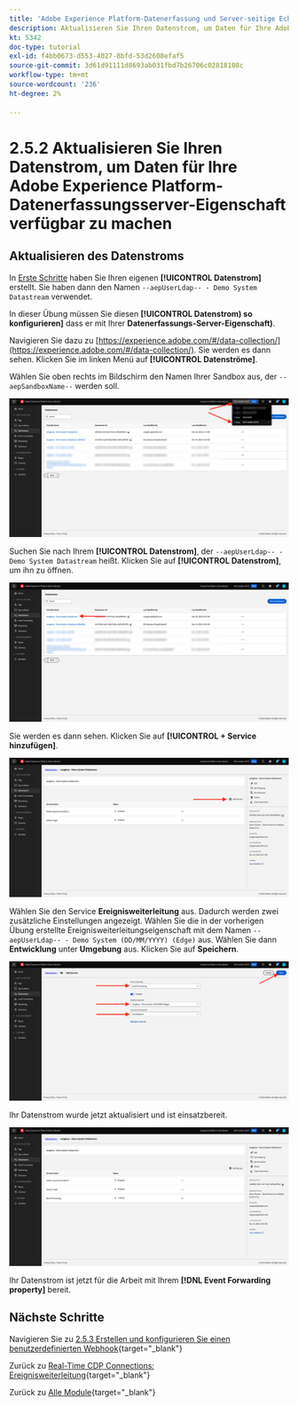 ```yaml
---
title: 'Adobe Experience Platform-Datenerfassung und Server-seitige Echtzeit-Weiterleitung : Aktualisieren Sie Ihren Datenstrom, um Daten für Ihre Adobe Experience Platform-Datenerfassungsserver-Eigenschaft verfügbar zu machen'
description: Aktualisieren Sie Ihren Datenstrom, um Daten für Ihre Adobe Experience Platform-Datenerfassungsserver-Eigenschaft verfügbar zu machen.
kt: 5342
doc-type: tutorial
exl-id: f4bb0673-d553-4027-8bfd-53d2608efaf5
source-git-commit: 3d61d91111d8693ab031fbd7b26706c02818108c
workflow-type: tm+mt
source-wordcount: '236'
ht-degree: 2%

---
```


# 2.5.2 Aktualisieren Sie Ihren Datenstrom, um Daten für Ihre Adobe Experience Platform-Datenerfassungsserver-Eigenschaft verfügbar zu machen

## Aktualisieren des Datenstroms

In [Erste Schritte](./../../../getting-started/gettingstarted/ex2.md) haben Sie Ihren eigenen **[!UICONTROL Datenstrom]** erstellt. Sie haben dann den Namen `--aepUserLdap-- - Demo System Datastream` verwendet.

In dieser Übung müssen Sie diesen **[!UICONTROL Datenstrom) so konfigurieren]** dass er mit Ihrer **Datenerfassungs-Server-Eigenschaft)**.

Navigieren Sie dazu zu [https://experience.adobe.com/#/data-collection/](https://experience.adobe.com/#/data-collection/). Sie werden es dann sehen. Klicken Sie im linken Menü auf **[!UICONTROL Datenströme]**.

Wählen Sie oben rechts im Bildschirm den Namen Ihrer Sandbox aus, der `--aepSandboxName--` werden soll.

![Klicken Sie im linken Navigationsbereich auf das Symbol Edge-Konfiguration &#x200B;](./images/edgeconfig1b.png)

Suchen Sie nach Ihrem **[!UICONTROL Datenstrom]**, der `--aepUserLdap-- - Demo System Datastream` heißt. Klicken Sie auf **[!UICONTROL Datenstrom]**, um ihn zu öffnen.

![WebSDK](./images/websdk0.png)

Sie werden es dann sehen. Klicken Sie auf **[!UICONTROL + Service hinzufügen]**.

![WebSDK](./images/websdk3.png)

Wählen Sie den Service **Ereignisweiterleitung** aus. Dadurch werden zwei zusätzliche Einstellungen angezeigt. Wählen Sie die in der vorherigen Übung erstellte Ereignisweiterleitungseigenschaft mit dem Namen `--aepUserLdap-- - Demo System (DD/MM/YYYY) (Edge)` aus. Wählen Sie dann **Entwicklung** unter **Umgebung** aus. Klicken Sie auf **Speichern**.

![WebSDK](./images/websdk4.png)

Ihr Datenstrom wurde jetzt aktualisiert und ist einsatzbereit.

![WebSDK](./images/websdk8a.png)

Ihr Datenstrom ist jetzt für die Arbeit mit Ihrem **[!DNL Event Forwarding property]** bereit.

## Nächste Schritte

Navigieren Sie zu [2.5.3 Erstellen und konfigurieren Sie einen benutzerdefinierten Webhook](./ex3.md){target="_blank"}

Zurück zu [Real-Time CDP Connections: Ereignisweiterleitung](./aep-data-collection-ssf.md){target="_blank"}

Zurück zu [Alle Module](./../../../../overview.md){target="_blank"}
